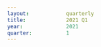 ```yaml
---
layout:            quarterly
title:             2021 Q1
year:              2021
quarter:           1
---
```

